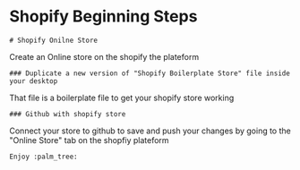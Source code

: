 # Shopify Beginning Steps
```
# Shopify Onilne Store
```
 Create an Online store on the shopify the plateform
```
### Duplicate a new version of "Shopify Boilerplate Store" file inside your desktop
```
That file is a boilerplate file to get your shopify store working
```
### Github with shopify store
```
Connect your store to github to save and push your changes by going to the "Online Store" tab on the shopfiy plateform
```
Enjoy :palm_tree:
